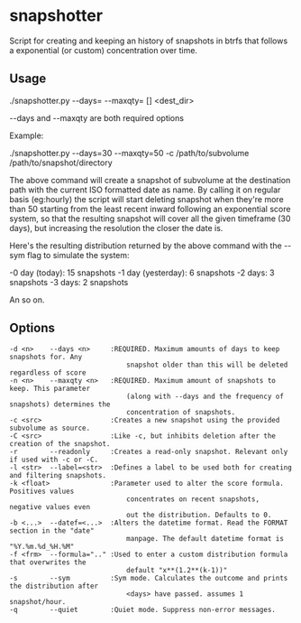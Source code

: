 snapshotter
===========

Script for creating and keeping an history of snapshots in btrfs that follows a exponential (or custom) concentration over time.


Usage
-----

./snapshotter.py --days=<n> --maxqty=<n> [<options>] <dest_dir>

--days and --maxqty are both required options

Example:

./snapshotter.py --days=30 --maxqty=50 -c /path/to/subvolume /path/to/snapshot/directory

The above command will create a snapshot of subvolume at the destination path with the current ISO formatted date as name. By calling it on regular basis (eg:hourly) the script will start deleting snapshot when they're more than 50 starting from the least recent inward following an exponential score system, so that the resulting snapshot will cover all the given timeframe (30 days), but increasing the resolution the closer the date is.

Here's the resulting distribution returned by the above command with the --sym flag to simulate the system:

-0 day (today): 15 snapshots
-1 day (yesterday): 6 snapshots
-2 days: 3 snapshots
-3 days: 2 snapshots

An so on.


Options
-------
    -d <n>    --days <n>     :REQUIRED. Maximum amounts of days to keep snapshots for. Any
                                 snapshot older than this will be deleted regardless of score
    -n <n>    --maxqty <n>   :REQUIRED. Maximum amount of snapshots to keep. This parameter 
                                 (along with --days and the frequency of snapshots) determines the
                                 concentration of snapshots.
    -c <src>                 :Creates a new snapshot using the provided subvolume as source.
    -C <src>                 :Like -c, but inhibits deletion after the creation of the snapshot.
    -r        --readonly     :Creates a read-only snapshot. Relevant only if used with -c or -C.
    -l <str>  --label=<str>  :Defines a label to be used both for creating and filtering snapshots.
    -k <float>               :Parameter used to alter the score formula. Positives values 
                                 concentrates on recent snapshots, negative values even
                                 out the distribution. Defaults to 0.
    -b <...>  --datef=<...>  :Alters the datetime format. Read the FORMAT section in the "date"
                                 manpage. The default datetime format is "%Y.%m.%d_%H.%M"
    -f <frm>  --formula=".." :Used to enter a custom distribution formula that overwrites the
                                 default "x**(1.2**(k-1))"
    -s        --sym          :Sym mode. Calculates the outcome and prints the distribution after 
                                 <days> have passed. assumes 1 snapshot/hour.
    -q        --quiet        :Quiet mode. Suppress non-error messages.


